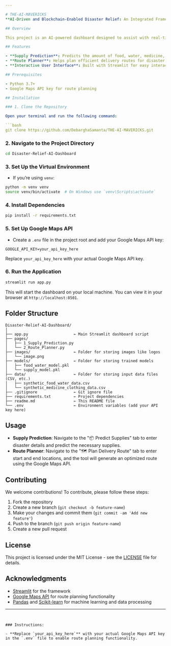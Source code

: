 ```yaml
---

# THE-AI-MAVERICKS  
**AI-Driven and Blockchain-Enabled Disaster Relief: An Integrated Framework for Real-Time Route Optimization, Transparent Supply Chain Management, and Remote Connectivity**

## Overview

This project is an AI-powered dashboard designed to assist with real-time disaster response and planning. The tool leverages machine learning models to predict supply needs (such as food, water, medicines, and clothing) based on disaster details, and integrates with the Google Maps API for route planning and visualization.

## Features

- **Supply Prediction**: Predicts the amount of food, water, medicine, and clothing needed during a disaster based on its severity, affected population, and other factors.
- **Route Planner**: Helps plan efficient delivery routes for disaster relief supplies, optimized for traffic and distance using the Google Maps API.
- **Interactive User Interface**: Built with Streamlit for easy interaction and visualization, allowing for real-time updates and decision-making.

## Prerequisites

- Python 3.7+
- Google Maps API key for route planning

## Installation

### 1. Clone the Repository

Open your terminal and run the following command:

```bash
git clone https://github.com/DebarghaSamanta/THE-AI-MAVERICKS.git
```

### 2. Navigate to the Project Directory

```bash
cd Disaster-Relief-AI-Dashboard
```

### 3. Set Up the Virtual Environment

- If you’re using `venv`:

```bash
python -m venv venv
source venv/bin/activate  # On Windows use `venv\Scripts\activate`
```

### 4. Install Dependencies

```bash
pip install -r requirements.txt
```

### 5. Set Up Google Maps API

- Create a `.env` file in the project root and add your Google Maps API key:

```
GOOGLE_API_KEY=your_api_key_here
```

Replace `your_api_key_here` with your actual Google Maps API key.

### 6. Run the Application

```bash
streamlit run app.py
```

This will start the dashboard on your local machine. You can view it in your browser at `http://localhost:8501`.

## Folder Structure

```
Disaster-Relief-AI-Dashboard/
│
├── app.py                    ← Main Streamlit dashboard script
├── pages/
│   ├── 1_Supply_Prediction.py
│   └── 2_Route_Planner.py
├── images/                   ← Folder for storing images like logos
│   └── image.png
├── models/                   ← Folder for storing trained models
│   ├── food_water_model.pkl
│   └── supply_model.pkl
├── data/                     ← Folder for storing input data files (CSV, etc.)
│   ├── synthetic_food_water_data.csv
│   └── synthetic_medicine_clothing_data.csv
├── .gitignore                ← Git ignore file
├── requirements.txt          ← Project dependencies
├── readme.md                 ← This README file
└── .env                      ← Environment variables (add your API key here)
```

## Usage

- **Supply Prediction**: Navigate to the "📦 Predict Supplies" tab to enter disaster details and predict the necessary supplies.
- **Route Planner**: Navigate to the "🗺️ Plan Delivery Route" tab to enter start and end locations, and the tool will generate an optimized route using the Google Maps API.

## Contributing

We welcome contributions! To contribute, please follow these steps:

1. Fork the repository
2. Create a new branch (`git checkout -b feature-name`)
3. Make your changes and commit them (`git commit -am 'Add new feature'`)
4. Push to the branch (`git push origin feature-name`)
5. Create a new pull request

## License

This project is licensed under the MIT License - see the [LICENSE](LICENSE) file for details.

## Acknowledgments

- [Streamlit](https://streamlit.io) for the framework
- [Google Maps API](https://developers.google.com/maps/documentation) for route planning functionality
- [Pandas](https://pandas.pydata.org) and [Scikit-learn](https://scikit-learn.org) for machine learning and data processing

---
```


### Instructions:

- **Replace `your_api_key_here`** with your actual Google Maps API key in the `.env` file to enable route planning functionality.
  
